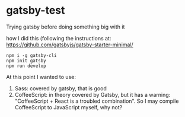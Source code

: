 # gatsby-test
Trying gatsby before doing something big with it

how I did this (following the instructions at: https://github.com/gatsbyjs/gatsby-starter-minimal/

```
npm i -g gatsby-cli
npm init gatsby
npm run develop
```


At this point I wanted to use:

1. Sass: covered by gatsby, that is good
1. CoffeeScript: in theory covered by Gatsby, but it has a warning: "CoffeeScript + React is a troubled combination".
   So I may compile CoffeeScript to JavaScript myself, why not?
